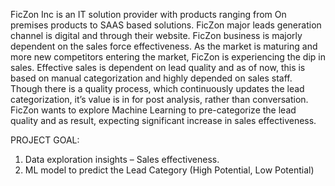 FicZon Inc is an IT solution provider with products ranging from On premises products to SAAS based solutions. FicZon major leads generation channel is digital and through their website. FicZon business is majorly dependent on the sales force effectiveness. As the market is maturing and more new competitors entering the market, FicZon is experiencing the dip in sales. Effective sales is dependent on lead quality and as of now, this is based on manual categorization and highly depended on sales staff. Though there is a quality process, which continuously updates the lead categorization, it’s value is in for post analysis, rather than conversation. FicZon wants to explore Machine Learning to pre-categorize the lead quality and as result, expecting significant increase in sales effectiveness.

PROJECT GOAL:
1) Data exploration insights – Sales effectiveness.
2) ML model to predict the Lead Category (High Potential, Low Potential)
